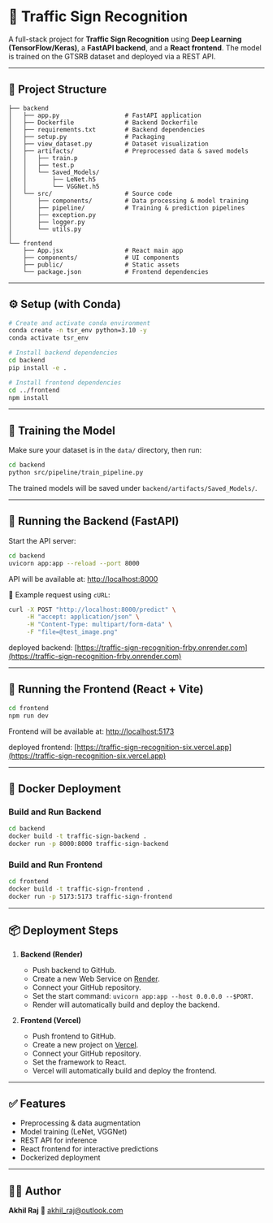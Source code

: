 # 🚦 Traffic Sign Recognition

A full-stack project for **Traffic Sign Recognition** using **Deep Learning (TensorFlow/Keras)**, a **FastAPI backend**, and a **React frontend**. The model is trained on the GTSRB dataset and deployed via a REST API.

---

## 📂 Project Structure

```
├── backend
│   ├── app.py                  # FastAPI application
│   ├── Dockerfile              # Backend Dockerfile
│   ├── requirements.txt        # Backend dependencies
│   ├── setup.py                # Packaging
│   ├── view_dataset.py         # Dataset visualization
│   ├── artifacts/              # Preprocessed data & saved models
│   │   ├── train.p
│   │   ├── test.p
│   │   └── Saved_Models/
│   │       ├── LeNet.h5
│   │       └── VGGNet.h5
│   └── src/                    # Source code
│       ├── components/         # Data processing & model training
│       ├── pipeline/           # Training & prediction pipelines
│       ├── exception.py
│       ├── logger.py
│       └── utils.py
│
└── frontend
    ├── App.jsx                 # React main app
    ├── components/             # UI components
    ├── public/                 # Static assets
    └── package.json            # Frontend dependencies
```

---

## ⚙️ Setup (with Conda)

```bash
# Create and activate conda environment
conda create -n tsr_env python=3.10 -y
conda activate tsr_env

# Install backend dependencies
cd backend
pip install -e .

# Install frontend dependencies
cd ../frontend
npm install
```

---

## 🧠 Training the Model

Make sure your dataset is in the `data/` directory, then run:

```bash
cd backend
python src/pipeline/train_pipeline.py
```

The trained models will be saved under `backend/artifacts/Saved_Models/`.

---

## 🚀 Running the Backend (FastAPI)

Start the API server:

```bash
cd backend
uvicorn app:app --reload --port 8000
```

API will be available at: [http://localhost:8000](http://localhost:8000)

📌 Example request using `cURL`:

```bash
curl -X POST "http://localhost:8000/predict" \
     -H "accept: application/json" \
     -H "Content-Type: multipart/form-data" \
     -F "file=@test_image.png"
```

deployed backend: [https://traffic-sign-recognition-frby.onrender.com](https://traffic-sign-recognition-frby.onrender.com)

---

## 🎨 Running the Frontend (React + Vite)

```bash
cd frontend
npm run dev
```

Frontend will be available at: [http://localhost:5173](http://localhost:5173)

deployed frontend: [https://traffic-sign-recognition-six.vercel.app](https://traffic-sign-recognition-six.vercel.app)

---

## 🐳 Docker Deployment

### Build and Run Backend

```bash
cd backend
docker build -t traffic-sign-backend .
docker run -p 8000:8000 traffic-sign-backend
```

### Build and Run Frontend

```bash
cd frontend
docker build -t traffic-sign-frontend .
docker run -p 5173:5173 traffic-sign-frontend
```

---

## 📦 Deployment Steps

1. **Backend (Render)**

   * Push backend to GitHub.
   * Create a new Web Service on [Render](https://render.com/).
   * Connect your GitHub repository.
   * Set the start command: `uvicorn app:app --host 0.0.0.0 --$PORT`.
   * Render will automatically build and deploy the backend.

2. **Frontend (Vercel)**

   * Push frontend to GitHub.
   * Create a new project on [Vercel](https://vercel.com/).
   * Connect your GitHub repository.
   * Set the framework to React.
   * Vercel will automatically build and deploy the frontend.

---

## ✅ Features

* Preprocessing & data augmentation
* Model training (LeNet, VGGNet)
* REST API for inference
* React frontend for interactive predictions
* Dockerized deployment

---

## 👨‍💻 Author

**Akhil Raj**
📧 [akhil\_raj@outlook.com](mailto:akhil_raj@outlook.com)
